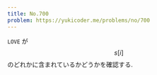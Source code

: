 ```yaml
---
title: No.700
problem: https://yukicoder.me/problems/no/700
---
```

`LOVE` が $$ s[i] $$ のどれかに含まれているかどうかを確認する.
